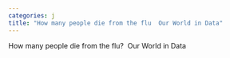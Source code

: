 ```yaml
---
categories: j
title: "How many people die from the flu  Our World in Data"
---
```

How many people die from the flu?&nbsp;&nbsp;Our World in Data